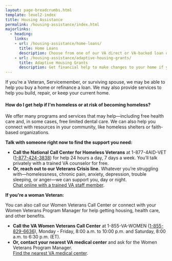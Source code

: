 ```yaml
---
layout: page-breadcrumbs.html
template: level2-index
title: Housing Assistance
permalink: /housing-assistance/index.html
majorlinks:
  - heading:
    links:
    - url: /housing-assistance/home-loans/
      title: Home Loans
      description: Choose from one of our VA direct or VA-backed loan options and find out how to apply for a loan to buy, improve, or refinance a home.
    - url: /housing-assistance/adaptive-housing-grants/
      title: Adaptive Housing Grants
      description: Get financial help to make changes to your home if you have a service-connected disability.
---
```


<div class="va-introtext">

If you’re a Veteran, Servicemember, or surviving spouse, we may be able to help you buy a home or refinance a loan. We may also provide services to help you build, repair, or keep your current home.

</div>

<div class="usa-alert usa-alert-warning">
<div class="usa-alert-body">

#### How do I get help if I'm homeless or at risk of becoming homeless?
  
We offer many programs and services that may help—including free health care and, in some cases, free limited dental care. We can also help you connect with resources in your community, like homeless shelters or faith-based organizations.
  
**Talk with someone right now to find the support you need:**

- **Call the National Call Center for Homeless Veterans** at 1-877-4AID-VET (<a href="tel:+18774243838">1-877-424-3838</a>) for help 24 hours a day, 7 days a week. You’ll talk privately with a trained VA counselor for free.
- **Or, reach out to our Veterans Crisis line.** Whatever you’re struggling with—homelessness, chronic pain, anxiety, depression, trouble sleeping, or anger—we can support you, day or night.<br>
[Chat online with a trained VA staff member](https://www.veteranscrisisline.net/ChatTermsOfService.aspx?account=Homeless%20Veterans%20Chat").

**If you're a woman Veteran:**

You can also call our Women Veterans Call Center or connect with your Women Veterans Program Manager for help getting housing, health care, and other benefits. 
- **Call the VA Women Veterans Call Center** at 1-855-VA-WOMEN (<a href="tel:+18558296636">1-855-829-6636</a>), Monday - Friday, 8:00 a.m. to 10:00 p.m. and Saturday, 8:00 a.m. to 6:30 p.m. (ET).
- **Or, contact your nearest VA medical center** and ask for the Women Veterans Program Manager.<br>
[Find the nearest VA medical center](/facilities/).

</div>
</div>


